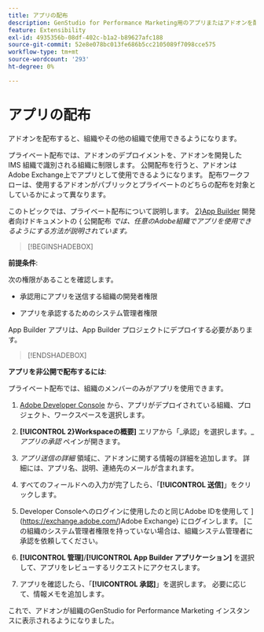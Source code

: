 ```yaml
---
title: アプリの配布
description: GenStudio for Performance Marketing用のアプリまたはアドオンを配布します。
feature: Extensibility
exl-id: 4935356b-08df-402c-b1a2-b89627afc188
source-git-commit: 52e8e078bc013fe686b5cc2105089f7098cce575
workflow-type: tm+mt
source-wordcount: '293'
ht-degree: 0%

---
```


# アプリの配布

アドオンを配布すると、組織やその他の組織で使用できるようになります。

プライベート配布では、アドオンのデプロイメントを、アドオンを開発した IMS 組織で識別される組織に制限します。 公開配布を行うと、アドオンはAdobe Exchange上でアプリとして使用できるようになります。 配布ワークフローは、使用するアドオンがパブリックとプライベートのどちらの配布を対象としているかによって異なります。

このトピックでは、プライベート配布について説明します。 [2}App Builder](https://developer.adobe.com/app-builder/docs/guides/distribution/public/) 開発者向けドキュメントの { 公開配布 _では、任意のAdobe組織でアプリを使用できるようにする方法が説明されています。_

>[!BEGINSHADEBOX]

**前提条件**:

次の権限があることを確認します。

* 承認用にアプリを送信する組織の開発者権限

* アプリを承認するためのシステム管理者権限

App Builder アプリは、App Builder プロジェクトにデプロイする必要があります。

>[!ENDSHADEBOX]

**アプリを非公開で配布するには**:

プライベート配布では、組織のメンバーのみがアプリを使用できます。

1. [Adobe Developer Console](https://developer.adobe.com/console/) から、アプリがデプロイされている組織、プロジェクト、ワークスペースを選択します。

1. **[!UICONTROL 2}Workspaceの概要]** エリアから「_承認」を選択します。__アプリの承認_ ペインが開きます。

1. _アプリ送信の詳細_ 領域に、アドオンに関する情報の詳細を追加します。 詳細には、アプリ名、説明、連絡先のメールが含まれます。

1. すべてのフィールドへの入力が完了したら、「**[!UICONTROL 送信]**」をクリックします。

1. Developer Consoleへのログインに使用したのと同じAdobe IDを使用して ](https://exchange.adobe.com/)Adobe Exchange} にログインします。 [この組織のシステム管理者権限を持っていない場合は、組織システム管理者に承認を依頼してください。

1. **[!UICONTROL 管理]**/**[!UICONTROL App Builder アプリケーション]** を選択して、アプリをレビューするリクエストにアクセスします。

1. アプリを確認したら、「**[!UICONTROL 承認]**」を選択します。 必要に応じて、情報メモを追加します。

これで、アドオンが組織のGenStudio for Performance Marketing インスタンスに表示されるようになりました。
